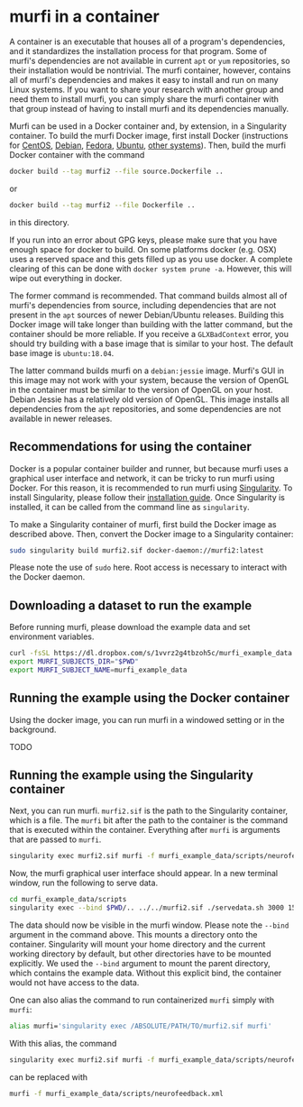 # murfi in a container

A container is an executable that houses all of a program's dependencies, and it standardizes the installation process for that program. Some of murfi's dependencies are not available in current `apt` or `yum` repositories, so their installation would be nontrivial. The murfi container, however, contains all of murfi's dependencies and makes it easy to install and run on many Linux systems. If you want to share your research with another group and need them to install murfi, you can simply share the murfi container with that group instead of having to install murfi and its dependencies manually.

Murfi can be used in a Docker container and, by extension, in a Singularity container.  To build the murfi Docker image, first install Docker (instructions for [CentOS](https://docs.docker.com/install/linux/docker-ce/centos/), [Debian](https://docs.docker.com/install/linux/docker-ce/debian/), [Fedora](https://docs.docker.com/install/linux/docker-ce/fedora/), [Ubuntu](https://docs.docker.com/install/linux/docker-ce/ubuntu/), [other systems](https://docs.docker.com/install/linux/docker-ce/binaries/)). Then, build the murfi Docker container with the command

```bash
docker build --tag murfi2 --file source.Dockerfile ..
```

or

```bash
docker build --tag murfi2 --file Dockerfile ..
```

in this directory.

If you run into an error about GPG keys, please make sure that you have enough 
space for docker to build. On some platforms docker (e.g. OSX) uses a reserved
space and this gets filled up as you use docker. A complete clearing of this can 
be done with `docker system prune -a`. However, this will wipe out everything
in docker.

The former command is recommended. That command builds almost all of murfi's dependencies from source, including dependencies that are not present in the `apt` sources of newer Debian/Ubuntu releases. Building this Docker image will take longer than building with the latter command, but the container should be more reliable. If you receive a `GLXBadContext` error, you should try building with a base image that is similar to your host. The default base image is `ubuntu:18.04`.

The latter command builds murfi on a `debian:jessie` image. Murfi's GUI in this image may not work with your system, because the version of OpenGL in the container must be similar to the version of OpenGL on your host. Debian Jessie has a relatively old version of OpenGL. This image installs all dependencies from the `apt` repositories, and some dependencies are not available in newer releases.

## Recommendations for using the container

Docker is a popular container builder and runner, but because murfi uses a graphical user interface and network, it can be tricky to run murfi using Docker. For this reason, it is recommended to run murfi using [Singularity](https://github.com/sylabs/singularity). To install Singularity, please follow their [installation guide](https://www.sylabs.io/guides/3.0/user-guide/installation.html). Once Singularity is installed, it can be called from the command line as `singularity`.

To make a Singularity container of murfi, first build the Docker image as described above. Then, convert the Docker image to a Singularity container:

```bash
sudo singularity build murfi2.sif docker-daemon://murfi2:latest
```

Please note the use of `sudo` here. Root access is necessary to interact with the Docker daemon.

## Downloading a dataset to run the example

Before running murfi, please download the example data and set environment variables.

```bash
curl -fsSL https://dl.dropbox.com/s/1vvrz2g4tbzoh5c/murfi_example_data.tgz | tar -xzv
export MURFI_SUBJECTS_DIR="$PWD"
export MURFI_SUBJECT_NAME=murfi_example_data
```

## Running the example using the Docker container

Using the docker image, you can run murfi in a windowed setting or in
the background.

TODO


## Running the example using the Singularity container

Next, you can run murfi. `murfi2.sif` is the path to the Singularity container, which is a file. The `murfi` bit after the path to the container is the command that is executed within the container. Everything after `murfi` is arguments that are passed to `murfi`.

```bash
singularity exec murfi2.sif murfi -f murfi_example_data/scripts/neurofeedback.xml
```

Now, the murfi graphical user interface should appear. In a new terminal window, run the following to serve data.

```bash
cd murfi_example_data/scripts
singularity exec --bind $PWD/.. ../../murfi2.sif ./servedata.sh 3000 15000 127.0.0.1
```

The data should now be visible in the murfi window. Please note the `--bind` argument in the command above. This mounts a directory onto the container. Singularity will mount your home directory and the current working directory by default, but other directories have to be mounted explicitly. We used the `--bind` argument to mount the parent directory, which contains the example data. Without this explicit bind, the container would not have access to the data.

One can also alias the command to run containerized `murfi` simply with `murfi`:

```bash
alias murfi='singularity exec /ABSOLUTE/PATH/TO/murfi2.sif murfi'
```

With this alias, the command

```bash
singularity exec murfi2.sif murfi -f murfi_example_data/scripts/neurofeedback.xml
```

can be replaced with

```bash
murfi -f murfi_example_data/scripts/neurofeedback.xml
```
